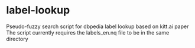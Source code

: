 # label-lookup

Pseudo-fuzzy search script for dbpedia label lookup based on kitt.ai paper
The script currently requires the labels_en.nq file to be in the same directory
